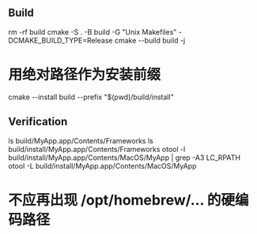 ## Build

rm -rf build
cmake -S . -B build -G "Unix Makefiles" -DCMAKE_BUILD_TYPE=Release
cmake --build build -j
# 用绝对路径作为安装前缀
cmake --install build --prefix "$(pwd)/build/install"

## Verification 

ls build/MyApp.app/Contents/Frameworks
ls build/install/MyApp.app/Contents/Frameworks
otool -l build/install/MyApp.app/Contents/MacOS/MyApp | grep -A3 LC_RPATH
otool -L build/install/MyApp.app/Contents/MacOS/MyApp
# 不应再出现 /opt/homebrew/... 的硬编码路径
